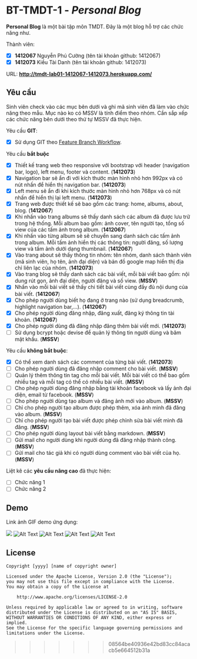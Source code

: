 # BT-TMDT-1 - *Personal Blog*

**Personal Blog** là một bài tập môn TMDT. Đây là một blog hỗ trợ các chức năng như.

Thành viên:
* [x] **1412067** Nguyễn Phú Cường (tên tài khoản github: 1412067)
* [x] **1412073** Kiều Tài Danh (tên tài khoản github: 1412073)

URL: **http://tmdt-lab01-1412067-1412073.herokuapp.com/**

## Yêu cầu

Sinh viên check vào các mục bên dưới và ghi mã sinh viên đã làm vào chức năng theo mẫu. Mục nào ko có MSSV là tính điểm theo nhóm. Cần sắp xếp các chức năng bên dưới theo thứ tự MSSV đã thực hiện.

Yêu cầu **GIT**:
* [x] Sử dụng GIT theo [Feature Branch Workflow](https://www.atlassian.com/git/tutorials/comparing-workflows#feature-branch-workflow).

Yêu cầu **bắt buộc**
* [x] Thiết kế trang web theo responsive với bootstrap với header (navigation bar, logo), left menu, footer và content. (**1412073**)
* [x] Navigation bar sẽ ẩn đi với kích thước màn hình nhỏ hơn 992px và có nút nhấn để hiển thị navigation bar. (**1412073**)
* [x] Left menu sẽ ẩn đi khi kích thước màn hình nhỏ hơn 768px và có nút nhấn để hiển thị lại left menu. (**1412073**)
* [x] Trang web được thiết kế sẽ bao gồm các trang: home, albums, about, blog. (**1412067**)
* [x] Khi nhấn vào trang albums sẽ thấy danh sách các album đã được lưu trữ trong hệ thống. Mỗi album bao gồm: ảnh cover, tên người tạo, tổng số view của các tấm ảnh trong album. (**1412067**)
* [x] Khi nhấn vào từng album sẽ sẽ chuyển sang danh sách các tấm ảnh trong album. Mỗi tấm ảnh hiển thị các thông tin: người đăng, số lượng view và tấm ảnh dưới dạng thumbnail. (**1412067**)
* [x] Vào trang about sẽ thấy thông tin nhóm: tên nhóm, danh sách thành viên (mã sinh viên, họ tên, ảnh đại diện) và bản đồ google map hiển thị địa chỉ liên lạc của nhóm. (**1412073**)
* [x] Vào trang blog sẽ thấy danh sách các bài viết, mỗi bài viết bao gồm: nội dung rút gọn, ảnh đại diện, người đăng và số view. (**MSSV**)
* [x] Nhấn vào mỗi bài viết sẽ thấy chi tiết bài viết cùng đầy đủ nội dung của bài viết. (**1412067**)
* [x] Cho phép người dùng biết họ đang ở trang nào (sử dụng breadcrumb, highlight navigation bar,...). (**1412067**)
* [x] Cho phép người dùng đăng nhập, đăng xuất, đăng ký thông tin tài khoản. (**1412067**)
* [x] Cho phép người dùng đã đăng nhập đăng thêm bài viết mới. (**1412073**)
* [ ] Sử dụng bcrypt hoặc devise để quản lý thông tin người dùng và băm mật khẩu. (**MSSV**)

Yêu cầu **không bắt buộc**:
* [x] Có thể xem danh sách các comment của từng bài viết.  (**1412073**)
* [ ] Cho phép người dùng đã đăng nhập comment cho bài viết. (**MSSV**)
* [ ] Quản lý thêm thông tin tag cho mỗi bài viết. Mỗi bài viết có thể bao gồm nhiều tag và mỗi tag có thể có nhiều bài viết. (**MSSV**)
* [ ] Cho phép người dùng đăng nhập bằng tài khoản facebook và lấy ảnh đại diện, email từ facebook. (**MSSV**)
* [ ] Cho phép người dùng tạo album và đăng ảnh mới vào album. (**MSSV**)
* [ ] Chỉ cho phép người tạo album được phép thêm, xóa ảnh mình đã đăng vào album. (**MSSV**)
* [ ] Chỉ cho phép người tạo bài viết được phép chỉnh sửa bài viết mình đã đăng. (**MSSV**)
* [ ] Cho phép người dùng layout bài viết bằng markdown. (**MSSV**)
* [ ] Gửi mail cho người dùng khi người dùng đã đăng nhập thành công. (**MSSV**)
* [ ] Gửi mail cho tác giả khi có người dùng comment vào bài viết của họ. (**MSSV**)

Liệt kê các **yêu cầu nâng cao** đã thực hiện:
* [ ] Chức năng 1
* [ ] Chức năng 2

## Demo

Link ảnh GIF demo ứng dụng:

![](https://media.giphy.com/media/l378tqo5dfYzYellC/giphy.gif)
![Alt Text](https://media.giphy.com/media/3ov9jVWSErC88DqLUk/giphy.gif)
![Alt Text](https://media.giphy.com/media/3ov9jGxi0p93iD8Gha/giphy.gif)
![Alt Text](https://media.giphy.com/media/3ohhwlAH7HDx7UIuHu/giphy.gif)
![Alt Text](https://media.giphy.com/media/l1J9Ceh2VolUQa6UE/giphy.gif)


## License

    Copyright [yyyy] [name of copyright owner]

    Licensed under the Apache License, Version 2.0 (the "License");
    you may not use this file except in compliance with the License.
    You may obtain a copy of the License at

        http://www.apache.org/licenses/LICENSE-2.0

    Unless required by applicable law or agreed to in writing, software
    distributed under the License is distributed on an "AS IS" BASIS,
    WITHOUT WARRANTIES OR CONDITIONS OF ANY KIND, either express or implied.
    See the License for the specific language governing permissions and
    limitations under the License.
>>>>>>> 08564be40936e42bd83cc84acacb5e664512b31a
